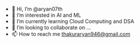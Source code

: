 - 👋 Hi, I’m @aryan07th
- 👀 I’m interested in AI and ML 
- 🌱 I’m currently learning Cloud Computing and DSA 
- 💞️ I’m looking to collaborate on ...
- 📫 How to reach me thakuraryan946@gmail.com

<!---
aryan07th/aryan07th is a ✨ special ✨ repository because its `README.md` (this file) appears on your GitHub profile.
You can click the Preview link to take a look at your changes.
--->
